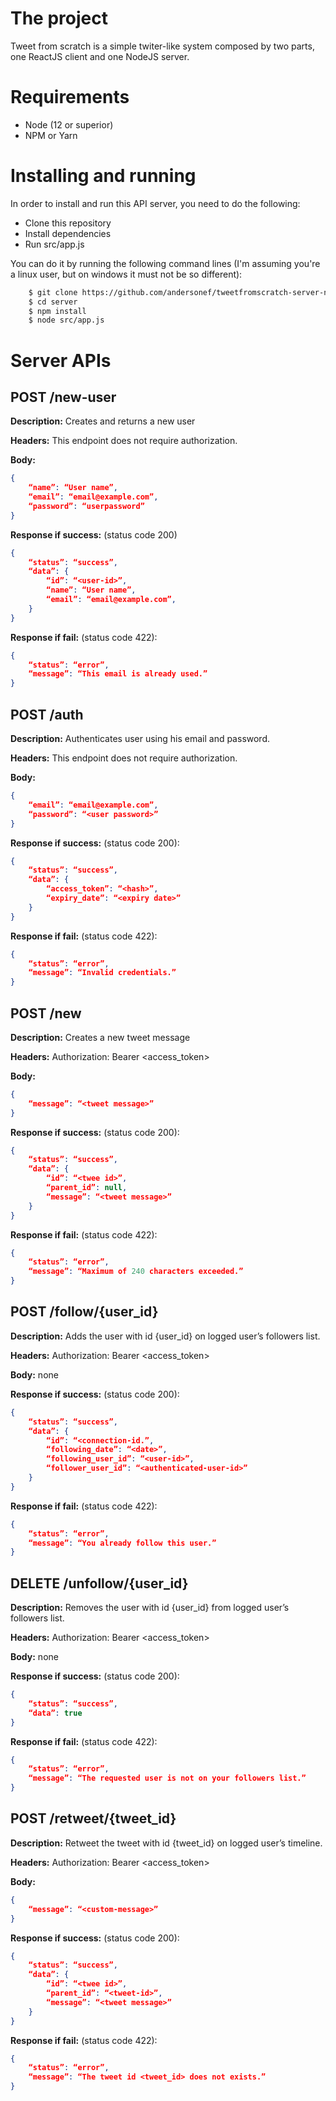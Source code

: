 # The project

Tweet from scratch is a simple twiter-like system composed by two parts, one ReactJS client and one NodeJS server.

# Requirements
 - Node (12 or superior)
 - NPM or Yarn

# Installing and running

In order to install and run this API server, you need to do the following:
 - Clone this repository 
 - Install dependencies
 - Run src/app.js

You can do it by running the following command lines (I'm assuming you're a linux user, but on windows it must not be so different):

```bash
    $ git clone https://github.com/andersonef/tweetfromscratch-server-nodejs server
    $ cd server
    $ npm install
    $ node src/app.js
```

# Server APIs

## POST /new-user
**Description:** Creates and returns a new user

**Headers:** This endpoint does not require authorization.

**Body:**
```json
{
    “name”: “User name”,
    “email”: “email@example.com”,
    “password”: “userpassword”
}
```
**Response if success:** (status code 200)
```json
{
    “status”: “success”,
    “data”: {
        “id”: “<user-id>”,
        “name”: “User name”,
        “email”: “email@example.com”,
    }
}
```
**Response if fail:** (status code 422):

```json
{
    “status”: “error”,
    “message”: “This email is already used.”
}
```

## POST /auth
**Description:** Authenticates user using his email and password. 

**Headers:** This endpoint does not require authorization.

**Body:**

```json
{
	“email”: “email@example.com”,
	“password”: “<user password>”
}
```

**Response if success:** (status code 200):
```json
{
	“status”: “success”,
	“data”: {
		“access_token”: “<hash>”,
		“expiry_date”: “<expiry date>”
	}
}
```

**Response if fail:** (status code 422):

```json
{
	“status”: “error”,
	“message”: “Invalid credentials.”
}
```

## POST /new
**Description:** Creates a new tweet message

**Headers:** Authorization: Bearer <access_token>

**Body:**

```json
{
	“message”: “<tweet message>”
}
```

**Response if success:** (status code 200):

```json
{
	“status”: “success”,
	“data”: {
		“id”: “<twee id>”,
		“parent_id”: null,
		“message”: “<tweet message>”
	}
}
```

**Response if fail:** (status code 422):

```json
{
	“status”: “error”,
	“message”: “Maximum of 240 characters exceeded.”
}
```

## POST /follow/{user_id}

**Description:** Adds the user with id {user_id} on logged user’s followers list.

**Headers:** Authorization: Bearer <access_token>

**Body:** none

**Response if success:** (status code 200):

```json
{
	“status”: “success”,
	“data”: {
		“id”: “<connection-id.”,
		“following_date”: “<date>”,
		“following_user_id”: “<user-id>”,
		“follower_user_id”: “<authenticated-user-id>”
	}
}
```

**Response if fail:** (status code 422):

```json
{
	“status”: “error”,
	“message”: “You already follow this user.”
}
```

## DELETE /unfollow/{user_id}
**Description:** Removes the user with id {user_id} from logged user’s followers list.

**Headers:** Authorization: Bearer <access_token>

**Body:** none

**Response if success:** (status code 200): 

```json
{
	“status”: “success”,
	“data”: true
}
```

**Response if fail:** (status code 422):

```json
{
	“status”: “error”,
	“message”: “The requested user is not on your followers list.”
}
```

## POST /retweet/{tweet_id}

**Description:** Retweet the tweet with id {tweet_id} on logged user’s timeline.

**Headers:** Authorization: Bearer <access_token>

**Body:**

```json
{
	“message”: “<custom-message>”
}
```

**Response if success:** (status code 200):

```json
{
	“status”: “success”,
	“data”: {
		“id”: “<twee id>”,
		“parent_id”: “<tweet-id>”,
		“message”: “<tweet message>”
	}
}
```

**Response if fail:** (status code 422):

```json
{
	“status”: “error”,
	“message”: “The tweet id <tweet_id> does not exists.”
}
```
